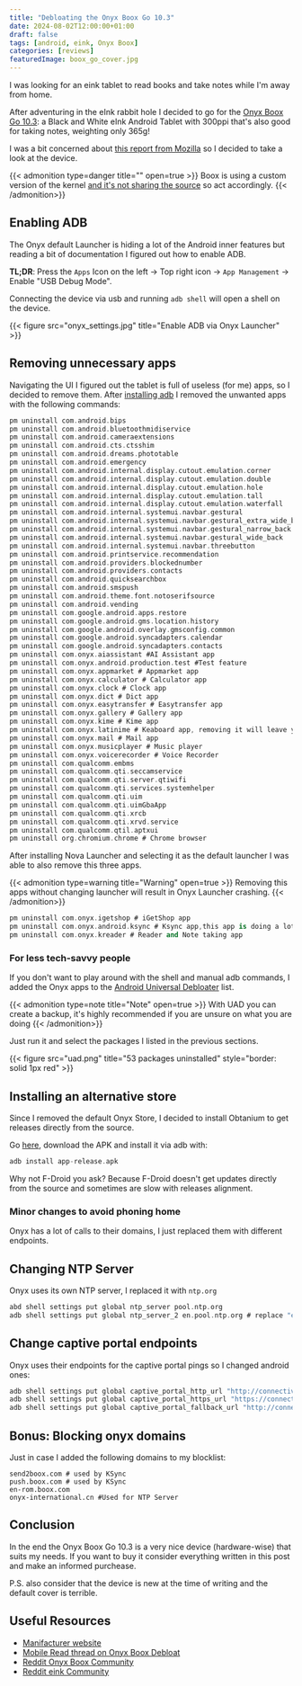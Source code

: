 ```yaml
---
title: "Debloating the Onyx Boox Go 10.3"
date: 2024-08-02T12:00:00+01:00
draft: false
tags: [android, eink, Onyx Boox]
categories: [reviews]
featuredImage: boox_go_cover.jpg
---
```


I was looking for an eink tablet to read books and take notes while I'm away from home.

After adventuring in the eInk rabbit hole I decided to go for the [Onyx Boox Go 10.3](https://amzn.to/3SC2W6Z): a Black and White eInk Android Tablet with 300ppi that's also good for taking notes, weighting only 365g!

I was a bit concerned about [this report from Mozilla](https://foundation.mozilla.org/en/privacynotincluded/onyx-boox/) so I decided to take a look at the device.

{{< admonition type=danger title="" open=true >}}
Boox is using a custom version of the kernel [and it's not sharing the source](https://news.ycombinator.com/item?id=23735962) so act accordingly.
{{< /admonition>}}

## Enabling ADB
The Onyx default Launcher is hiding a lot of the Android inner features but reading a bit of documentation I figured out how to enable ADB.

__TL;DR__: Press the `Apps` Icon on the left -> Top right icon -> `App Management` -> Enable "USB Debug Mode".

Connecting the device via usb and running `adb shell` will open a shell on the device.


{{< figure src="onyx_settings.jpg" title="Enable ADB via Onyx Launcher" >}}


## Removing unnecessary apps
Navigating the UI I figured out the tablet is full of useless (for me) apps, so I decided to remove them.
After [installing adb](https://www.xda-developers.com/install-adb-windows-macos-linux/#how-to-set-up-adb-on-your-computer) I removed the unwanted apps with the following commands:

```adb
pm uninstall com.android.bips
pm uninstall com.android.bluetoothmidiservice
pm uninstall com.android.cameraextensions
pm uninstall com.android.cts.ctsshim
pm uninstall com.android.dreams.phototable
pm uninstall com.android.emergency
pm uninstall com.android.internal.display.cutout.emulation.corner
pm uninstall com.android.internal.display.cutout.emulation.double
pm uninstall com.android.internal.display.cutout.emulation.hole
pm uninstall com.android.internal.display.cutout.emulation.tall
pm uninstall com.android.internal.display.cutout.emulation.waterfall
pm uninstall com.android.internal.systemui.navbar.gestural
pm uninstall com.android.internal.systemui.navbar.gestural_extra_wide_back
pm uninstall com.android.internal.systemui.navbar.gestural_narrow_back
pm uninstall com.android.internal.systemui.navbar.gestural_wide_back
pm uninstall com.android.internal.systemui.navbar.threebutton
pm uninstall com.android.printservice.recommendation
pm uninstall com.android.providers.blockednumber
pm uninstall com.android.providers.contacts
pm uninstall com.android.quicksearchbox
pm uninstall com.android.smspush
pm uninstall com.android.theme.font.notoserifsource
pm uninstall com.android.vending
pm uninstall com.google.android.apps.restore
pm uninstall com.google.android.gms.location.history
pm uninstall com.google.android.overlay.gmsconfig.common
pm uninstall com.google.android.syncadapters.calendar
pm uninstall com.google.android.syncadapters.contacts
pm uninstall com.onyx.aiassistant #AI Assistant app
pm uninstall com.onyx.android.production.test #Test feature
pm uninstall com.onyx.appmarket # Appmarket app
pm uninstall com.onyx.calculator # Calculator app
pm uninstall com.onyx.clock # Clock app
pm uninstall com.onyx.dict # Dict app
pm uninstall com.onyx.easytransfer # Easytransfer app
pm uninstall com.onyx.gallery # Gallery app
pm uninstall com.onyx.kime # Kime app
pm uninstall com.onyx.latinime # Keaboard app, removing it will leave you with the Google Speech-to-text keaboard 
pm uninstall com.onyx.mail # Mail app
pm uninstall com.onyx.musicplayer # Music player
pm uninstall com.onyx.voicerecorder # Voice Recorder
pm uninstall com.qualcomm.embms
pm uninstall com.qualcomm.qti.seccamservice
pm uninstall com.qualcomm.qti.server.qtiwifi
pm uninstall com.qualcomm.qti.services.systemhelper
pm uninstall com.qualcomm.qti.uim
pm uninstall com.qualcomm.qti.uimGbaApp
pm uninstall com.qualcomm.qti.xrcb
pm uninstall com.qualcomm.qti.xrvd.service
pm uninstall com.qualcomm.qtil.aptxui
pm uninstall org.chromium.chrome # Chrome browser
```

After installing Nova Launcher and selecting it as the default launcher I was able to also remove this three apps.

{{< admonition type=warning title="Warning" open=true >}}
Removing this apps without changing launcher will result in Onyx Launcher crashing.
{{< /admonition>}}

```adb
pm uninstall com.onyx.igetshop # iGetShop app
pm uninstall com.onyx.android.ksync # Ksync app,this app is doing a lot of calls to Onyx servers
pm uninstall com.onyx.kreader # Reader and Note taking app
```


### For less tech-savvy people
If you don't want to play around with the shell and manual adb commands, I added the Onyx apps to the [Android Universal Debloater](https://github.com/Universal-Debloater-Alliance/universal-android-debloater-next-generation) list.

{{< admonition type=note title="Note" open=true >}}
With UAD you can create a backup, it's highly recommended if you are unsure on what you are doing
{{< /admonition>}}

Just run it and select the packages I listed in the previous sections.

{{< figure src="uad.png" title="53 packages uninstalled" style="border: solid 1px red" >}}


## Installing an alternative store
Since I removed the default Onyx Store, I decided to install Obtanium to get releases directly from the source.

Go [here](https://obtainium.imranr.dev/), download the APK and install it via adb with:

```adb
adb install app-release.apk
```

Why not F-Droid you ask? Because F-Droid doesn't get updates directly from the source and sometimes are slow with releases alignment.


### Minor changes to avoid phoning home
Onyx has a lot of calls to their domains, I just replaced them with different endpoints.

## Changing NTP Server
Onyx uses its own NTP server, I replaced it with `ntp.org`

```adb
abd shell settings put global ntp_server pool.ntp.org
adb shell settings put global ntp_server_2 en.pool.ntp.org # replace "en" with your local time
```

## Change captive portal endpoints
Onyx uses their endpoints for the captive portal pings so I changed android ones:

```adb
adb shell settings put global captive_portal_http_url "http://connectivitycheck.android.com/generate_204"
adb shell settings put global captive_portal_https_url "https://connectivitycheck.android.com/generate_204"
adb shell settings put global captive_portal_fallback_url "http://connectivitycheck.gstatic.com/generate_204"
```

## Bonus: Blocking onyx domains
Just in case I added the following domains to my blocklist:

```
send2boox.com # used by KSync
push.boox.com # used by KSync
en-rom.boox.com
onyx-international.cn #Used for NTP Server
```

## Conclusion
In the end the Onyx Boox Go 10.3 is a very nice device (hardware-wise) that suits my needs.
If you want to buy it consider everything written in this post and make an informed purchease.

P.S. also consider that the device is new at the time of writing and the default cover is terrible.

## Useful Resources
- [Manifacturer website](https://www.boox.com/)
- [Mobile Read thread on Onyx Boox Debloat](https://www.mobileread.com/forums/showthread.php?t=349930)
- [Reddit Onyx Boox Community](https://www.reddit.com/r/Onyx_Boox/)
- [Reddit eink Community](https://www.reddit.com/r/eink)
